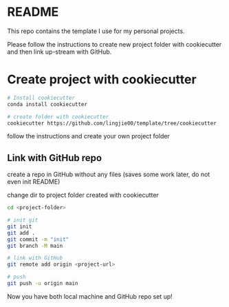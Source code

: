 # README

This repo contains the template I use for my
personal projects.

Please follow the instructions to create new
project folder with cookiecutter and then link
up-stream with GitHub.

# Create project with cookiecutter

```bash
# Install cookiecutter
conda install cookiecutter

# create folder with cookiecutter
cookiecutter https://github.com/lingjie00/template/tree/cookiecutter
```

follow the instructions and create your own project folder

## Link with GitHub repo

create a repo in GitHub without any files 
(saves some work later, do not even init README)

change dir to project folder created with cookiecutter
```bash
cd <project-folder>

# init git
git init
git add .
git commit -m "init"
git branch -M main

# link with GitHub
git remote add origin <project-url>

# push
git push -u origin main
```

Now you have both local machine and GitHub repo set up!
